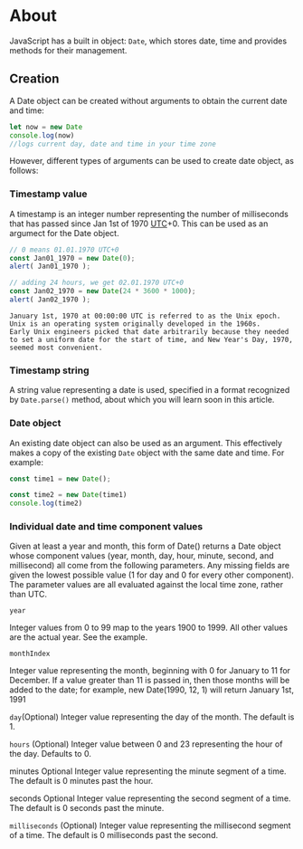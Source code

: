 # About

JavaScript has a built in object: `Date`, which stores date, time and provides methods for their management.

## Creation

A Date object can be created without arguments to obtain the current date and time:

```javascript
let now = new Date
console.log(now) 
//logs current day, date and time in your time zone
```

However, different types of arguments can be used to create date object, as follows:

### Timestamp value

A timestamp is an integer number representing the number of milliseconds that has passed since Jan 1st of 1970 [UTC][UTC-defn]+0.
This can be used as an argumect for the Date object.

```javascript
// 0 means 01.01.1970 UTC+0
const Jan01_1970 = new Date(0);
alert( Jan01_1970 );

// adding 24 hours, we get 02.01.1970 UTC+0
const Jan02_1970 = new Date(24 * 3600 * 1000);
alert( Jan02_1970 );
```

~~~~exercism/note
January 1st, 1970 at 00:00:00 UTC is referred to as the Unix epoch.
Unix is an operating system originally developed in the 1960s.
Early Unix engineers picked that date arbitrarily because they needed to set a uniform date for the start of time, and New Year's Day, 1970, seemed most convenient.
~~~~

### Timestamp string
A string value representing a date is used, specified in a format recognized by `Date.parse()` method, about which you will learn soon in this article.

### Date object
An existing date object can also be used as an argument.
This effectively makes a copy of the existing `Date` object with the same date and time.
For example:

```javascript
const time1 = new Date();

const time2 = new Date(time1)
console.log(time2)
```

### Individual date and time component values 

Given at least a year and month, this form of Date() returns a Date object whose component values (year, month, day, hour, minute, second, and millisecond) all come from the following parameters. Any missing fields are given the lowest possible value (1 for day and 0 for every other component). The parameter values are all evaluated against the local time zone, rather than UTC.

`year`

Integer values from 0 to 99 map to the years 1900 to 1999. All other values are the actual year. See the example.

`monthIndex`

Integer value representing the month, beginning with 0 for January to 11 for December. If a value greater than 11 is passed in, then those months will be added to the date; for example, new Date(1990, 12, 1) will return January 1st, 1991

`day`(Optional)
Integer value representing the day of the month. The default is 1.

`hours` (Optional)
Integer value between 0 and 23 representing the hour of the day. Defaults to 0.

minutes Optional
Integer value representing the minute segment of a time. The default is 0 minutes past the hour.

seconds Optional
Integer value representing the second segment of a time. The default is 0 seconds past the minute.

`milliseconds` (Optional)
Integer value representing the millisecond segment of a time. The default is 0 milliseconds past the second.


[UTC-defn]: https://simple.wikipedia.org/wiki/Coordinated_Universal_Time